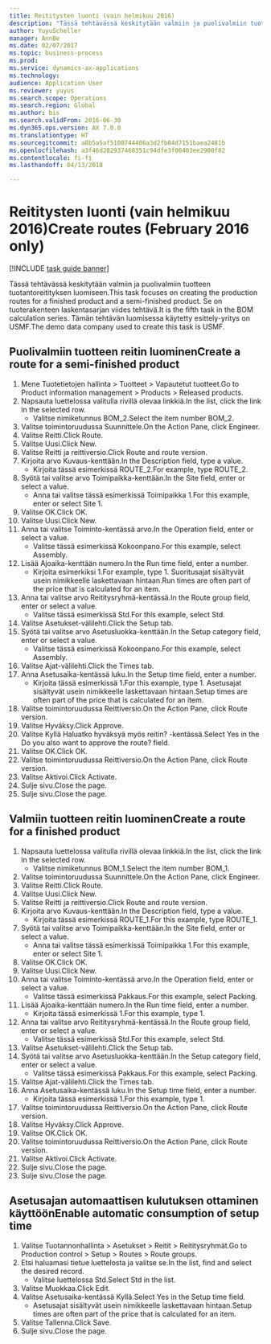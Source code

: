 ```yaml
--- 
title: Reititysten luonti (vain helmikuu 2016)
description: "Tässä tehtävässä keskitytään valmiin ja puolivalmiin tuotteen tuotantoreitityksen luomiseen."
author: YuyuScheller
manager: AnnBe
ms.date: 02/07/2017
ms.topic: business-process
ms.prod: 
ms.service: dynamics-ax-applications
ms.technology: 
audience: Application User
ms.reviewer: yuyus
ms.search.scope: Operations
ms.search.region: Global
ms.author: bis
ms.search.validFrom: 2016-06-30
ms.dyn365.ops.version: AX 7.0.0
ms.translationtype: HT
ms.sourcegitcommit: a8b5a5af5108744406a3d2fb84d7151baea2481b
ms.openlocfilehash: a3f46d282937468351c94dfe3f06403ee2900f82
ms.contentlocale: fi-fi
ms.lasthandoff: 04/13/2018

---
```

# <a name="create-routes-february-2016-only"></a><span data-ttu-id="1b191-103">Reititysten luonti (vain helmikuu 2016)</span><span class="sxs-lookup"><span data-stu-id="1b191-103">Create routes (February 2016 only)</span></span>

[!INCLUDE [task guide banner](../../includes/task-guide-banner.md)]

<span data-ttu-id="1b191-104">Tässä tehtävässä keskitytään valmiin ja puolivalmiin tuotteen tuotantoreitityksen luomiseen.</span><span class="sxs-lookup"><span data-stu-id="1b191-104">This task focuses on creating the production routes for a finished product and a semi-finished product.</span></span> <span data-ttu-id="1b191-105">Se on tuoterakenteen laskentasarjan viides tehtävä.</span><span class="sxs-lookup"><span data-stu-id="1b191-105">It is the fifth task in the BOM calculation series.</span></span> <span data-ttu-id="1b191-106">Tämän tehtävän luomisessa käytetty esittely-yritys on USMF.</span><span class="sxs-lookup"><span data-stu-id="1b191-106">The demo data company used to create this task is USMF.</span></span>


## <a name="create-a-route-for-a-semi-finished-product"></a><span data-ttu-id="1b191-107">Puolivalmiin tuotteen reitin luominen</span><span class="sxs-lookup"><span data-stu-id="1b191-107">Create a route for a semi-finished product</span></span>
1. <span data-ttu-id="1b191-108">Mene Tuotetietojen hallinta > Tuotteet > Vapautetut tuotteet.</span><span class="sxs-lookup"><span data-stu-id="1b191-108">Go to Product information management > Products > Released products.</span></span>
2. <span data-ttu-id="1b191-109">Napsauta luettelossa valitulla rivillä olevaa linkkiä.</span><span class="sxs-lookup"><span data-stu-id="1b191-109">In the list, click the link in the selected row.</span></span>
    * <span data-ttu-id="1b191-110">Valitse nimiketunnus BOM_2.</span><span class="sxs-lookup"><span data-stu-id="1b191-110">Select the item number BOM_2.</span></span>  
3. <span data-ttu-id="1b191-111">Valitse toimintoruudussa Suunnittele.</span><span class="sxs-lookup"><span data-stu-id="1b191-111">On the Action Pane, click Engineer.</span></span>
4. <span data-ttu-id="1b191-112">Valitse Reitti.</span><span class="sxs-lookup"><span data-stu-id="1b191-112">Click Route.</span></span>
5. <span data-ttu-id="1b191-113">Valitse Uusi.</span><span class="sxs-lookup"><span data-stu-id="1b191-113">Click New.</span></span>
6. <span data-ttu-id="1b191-114">Valitse Reitti ja reittiversio.</span><span class="sxs-lookup"><span data-stu-id="1b191-114">Click Route and route version.</span></span>
7. <span data-ttu-id="1b191-115">Kirjoita arvo Kuvaus-kenttään.</span><span class="sxs-lookup"><span data-stu-id="1b191-115">In the Description field, type a value.</span></span>
    * <span data-ttu-id="1b191-116">Kirjoita tässä esimerkissä ROUTE_2.</span><span class="sxs-lookup"><span data-stu-id="1b191-116">For example, type ROUTE_2.</span></span>  
8. <span data-ttu-id="1b191-117">Syötä tai valitse arvo Toimipaikka-kenttään.</span><span class="sxs-lookup"><span data-stu-id="1b191-117">In the Site field, enter or select a value.</span></span>
    * <span data-ttu-id="1b191-118">Anna tai valitse tässä esimerkissä Toimipaikka 1.</span><span class="sxs-lookup"><span data-stu-id="1b191-118">For this example, enter or select Site 1.</span></span>  
9. <span data-ttu-id="1b191-119">Valitse OK.</span><span class="sxs-lookup"><span data-stu-id="1b191-119">Click OK.</span></span>
10. <span data-ttu-id="1b191-120">Valitse Uusi.</span><span class="sxs-lookup"><span data-stu-id="1b191-120">Click New.</span></span>
11. <span data-ttu-id="1b191-121">Anna tai valitse Toiminto-kentässä arvo.</span><span class="sxs-lookup"><span data-stu-id="1b191-121">In the Operation field, enter or select a value.</span></span>
    * <span data-ttu-id="1b191-122">Valitse tässä esimerkissä Kokoonpano.</span><span class="sxs-lookup"><span data-stu-id="1b191-122">For this example, select Assembly.</span></span>  
12. <span data-ttu-id="1b191-123">Lisää Ajoaika-kenttään numero.</span><span class="sxs-lookup"><span data-stu-id="1b191-123">In the Run time field, enter a number.</span></span>
    * <span data-ttu-id="1b191-124">Kirjoita esimerkiksi 1.</span><span class="sxs-lookup"><span data-stu-id="1b191-124">For example, type 1.</span></span> <span data-ttu-id="1b191-125">Suoritusajat sisältyvät usein nimikkeelle laskettavaan hintaan.</span><span class="sxs-lookup"><span data-stu-id="1b191-125">Run times are often part of the price that is calculated for an item.</span></span>  
13. <span data-ttu-id="1b191-126">Anna tai valitse arvo Reititysryhmä-kentässä.</span><span class="sxs-lookup"><span data-stu-id="1b191-126">In the Route group field, enter or select a value.</span></span>
    * <span data-ttu-id="1b191-127">Valitse tässä esimerkissä Std.</span><span class="sxs-lookup"><span data-stu-id="1b191-127">For this example, select Std.</span></span>  
14. <span data-ttu-id="1b191-128">Valitse Asetukset-välilehti.</span><span class="sxs-lookup"><span data-stu-id="1b191-128">Click the Setup tab.</span></span>
15. <span data-ttu-id="1b191-129">Syötä tai valitse arvo Asetusluokka-kenttään.</span><span class="sxs-lookup"><span data-stu-id="1b191-129">In the Setup category field, enter or select a value.</span></span>
    * <span data-ttu-id="1b191-130">Valitse tässä esimerkissä Kokoonpano.</span><span class="sxs-lookup"><span data-stu-id="1b191-130">For this example, select Assembly.</span></span>  
16. <span data-ttu-id="1b191-131">Valitse Ajat-välilehti.</span><span class="sxs-lookup"><span data-stu-id="1b191-131">Click the Times tab.</span></span>
17. <span data-ttu-id="1b191-132">Anna Asetusaika-kentässä luku.</span><span class="sxs-lookup"><span data-stu-id="1b191-132">In the Setup time field, enter a number.</span></span>
    * <span data-ttu-id="1b191-133">Kirjoita tässä esimerkissä 1.</span><span class="sxs-lookup"><span data-stu-id="1b191-133">For this example, type 1.</span></span> <span data-ttu-id="1b191-134">Asetusajat sisältyvät usein nimikkeelle laskettavaan hintaan.</span><span class="sxs-lookup"><span data-stu-id="1b191-134">Setup times are often part of the price that is calculated for an item.</span></span>  
18. <span data-ttu-id="1b191-135">Valitse toimintoruudussa Reittiversio.</span><span class="sxs-lookup"><span data-stu-id="1b191-135">On the Action Pane, click Route version.</span></span>
19. <span data-ttu-id="1b191-136">Valitse Hyväksy.</span><span class="sxs-lookup"><span data-stu-id="1b191-136">Click Approve.</span></span>
20. <span data-ttu-id="1b191-137">Valitse Kyllä Haluatko hyväksyä myös reitin? -kentässä.</span><span class="sxs-lookup"><span data-stu-id="1b191-137">Select Yes in the Do you also want to approve the route? field.</span></span>
21. <span data-ttu-id="1b191-138">Valitse OK.</span><span class="sxs-lookup"><span data-stu-id="1b191-138">Click OK.</span></span>
22. <span data-ttu-id="1b191-139">Valitse toimintoruudussa Reittiversio.</span><span class="sxs-lookup"><span data-stu-id="1b191-139">On the Action Pane, click Route version.</span></span>
23. <span data-ttu-id="1b191-140">Valitse Aktivoi.</span><span class="sxs-lookup"><span data-stu-id="1b191-140">Click Activate.</span></span>
24. <span data-ttu-id="1b191-141">Sulje sivu.</span><span class="sxs-lookup"><span data-stu-id="1b191-141">Close the page.</span></span>
25. <span data-ttu-id="1b191-142">Sulje sivu.</span><span class="sxs-lookup"><span data-stu-id="1b191-142">Close the page.</span></span>

## <a name="create-a-route-for-a-finished-product"></a><span data-ttu-id="1b191-143">Valmiin tuotteen reitin luominen</span><span class="sxs-lookup"><span data-stu-id="1b191-143">Create a route for a finished product</span></span>
1. <span data-ttu-id="1b191-144">Napsauta luettelossa valitulla rivillä olevaa linkkiä.</span><span class="sxs-lookup"><span data-stu-id="1b191-144">In the list, click the link in the selected row.</span></span>
    * <span data-ttu-id="1b191-145">Valitse nimiketunnus BOM_1.</span><span class="sxs-lookup"><span data-stu-id="1b191-145">Select the item number BOM_1.</span></span>  
2. <span data-ttu-id="1b191-146">Valitse toimintoruudussa Suunnittele.</span><span class="sxs-lookup"><span data-stu-id="1b191-146">On the Action Pane, click Engineer.</span></span>
3. <span data-ttu-id="1b191-147">Valitse Reitti.</span><span class="sxs-lookup"><span data-stu-id="1b191-147">Click Route.</span></span>
4. <span data-ttu-id="1b191-148">Valitse Uusi.</span><span class="sxs-lookup"><span data-stu-id="1b191-148">Click New.</span></span>
5. <span data-ttu-id="1b191-149">Valitse Reitti ja reittiversio.</span><span class="sxs-lookup"><span data-stu-id="1b191-149">Click Route and route version.</span></span>
6. <span data-ttu-id="1b191-150">Kirjoita arvo Kuvaus-kenttään.</span><span class="sxs-lookup"><span data-stu-id="1b191-150">In the Description field, type a value.</span></span>
    * <span data-ttu-id="1b191-151">Kirjoita tässä esimerkissä ROUTE_1.</span><span class="sxs-lookup"><span data-stu-id="1b191-151">For this example, type ROUTE_1.</span></span>  
7. <span data-ttu-id="1b191-152">Syötä tai valitse arvo Toimipaikka-kenttään.</span><span class="sxs-lookup"><span data-stu-id="1b191-152">In the Site field, enter or select a value.</span></span>
    * <span data-ttu-id="1b191-153">Anna tai valitse tässä esimerkissä Toimipaikka 1.</span><span class="sxs-lookup"><span data-stu-id="1b191-153">For this example, enter or select Site 1.</span></span>  
8. <span data-ttu-id="1b191-154">Valitse OK.</span><span class="sxs-lookup"><span data-stu-id="1b191-154">Click OK.</span></span>
9. <span data-ttu-id="1b191-155">Valitse Uusi.</span><span class="sxs-lookup"><span data-stu-id="1b191-155">Click New.</span></span>
10. <span data-ttu-id="1b191-156">Anna tai valitse Toiminto-kentässä arvo.</span><span class="sxs-lookup"><span data-stu-id="1b191-156">In the Operation field, enter or select a value.</span></span>
    * <span data-ttu-id="1b191-157">Valitse tässä esimerkissä Pakkaus.</span><span class="sxs-lookup"><span data-stu-id="1b191-157">For this example, select Packing.</span></span>  
11. <span data-ttu-id="1b191-158">Lisää Ajoaika-kenttään numero.</span><span class="sxs-lookup"><span data-stu-id="1b191-158">In the Run time field, enter a number.</span></span>
    * <span data-ttu-id="1b191-159">Kirjoita tässä esimerkissä 1.</span><span class="sxs-lookup"><span data-stu-id="1b191-159">For this example, type 1.</span></span>  
12. <span data-ttu-id="1b191-160">Anna tai valitse arvo Reititysryhmä-kentässä.</span><span class="sxs-lookup"><span data-stu-id="1b191-160">In the Route group field, enter or select a value.</span></span>
    * <span data-ttu-id="1b191-161">Valitse tässä esimerkissä Std.</span><span class="sxs-lookup"><span data-stu-id="1b191-161">For this example, select Std.</span></span>  
13. <span data-ttu-id="1b191-162">Valitse Asetukset-välilehti.</span><span class="sxs-lookup"><span data-stu-id="1b191-162">Click the Setup tab.</span></span>
14. <span data-ttu-id="1b191-163">Syötä tai valitse arvo Asetusluokka-kenttään.</span><span class="sxs-lookup"><span data-stu-id="1b191-163">In the Setup category field, enter or select a value.</span></span>
    * <span data-ttu-id="1b191-164">Valitse tässä esimerkissä Pakkaus.</span><span class="sxs-lookup"><span data-stu-id="1b191-164">For this example, select Packing.</span></span>  
15. <span data-ttu-id="1b191-165">Valitse Ajat-välilehti.</span><span class="sxs-lookup"><span data-stu-id="1b191-165">Click the Times tab.</span></span>
16. <span data-ttu-id="1b191-166">Anna Asetusaika-kentässä luku.</span><span class="sxs-lookup"><span data-stu-id="1b191-166">In the Setup time field, enter a number.</span></span>
    * <span data-ttu-id="1b191-167">Kirjoita tässä esimerkissä 1.</span><span class="sxs-lookup"><span data-stu-id="1b191-167">For this example, type 1.</span></span>  
17. <span data-ttu-id="1b191-168">Valitse toimintoruudussa Reittiversio.</span><span class="sxs-lookup"><span data-stu-id="1b191-168">On the Action Pane, click Route version.</span></span>
18. <span data-ttu-id="1b191-169">Valitse Hyväksy.</span><span class="sxs-lookup"><span data-stu-id="1b191-169">Click Approve.</span></span>
19. <span data-ttu-id="1b191-170">Valitse OK.</span><span class="sxs-lookup"><span data-stu-id="1b191-170">Click OK.</span></span>
20. <span data-ttu-id="1b191-171">Valitse toimintoruudussa Reittiversio.</span><span class="sxs-lookup"><span data-stu-id="1b191-171">On the Action Pane, click Route version.</span></span>
21. <span data-ttu-id="1b191-172">Valitse Aktivoi.</span><span class="sxs-lookup"><span data-stu-id="1b191-172">Click Activate.</span></span>
22. <span data-ttu-id="1b191-173">Sulje sivu.</span><span class="sxs-lookup"><span data-stu-id="1b191-173">Close the page.</span></span>
23. <span data-ttu-id="1b191-174">Sulje sivu.</span><span class="sxs-lookup"><span data-stu-id="1b191-174">Close the page.</span></span>

## <a name="enable-automatic-consumption-of-setup-time"></a><span data-ttu-id="1b191-175">Asetusajan automaattisen kulutuksen ottaminen käyttöön</span><span class="sxs-lookup"><span data-stu-id="1b191-175">Enable automatic consumption of setup time</span></span>
1. <span data-ttu-id="1b191-176">Valitse Tuotannonhallinta > Asetukset > Reitit > Reititysryhmät.</span><span class="sxs-lookup"><span data-stu-id="1b191-176">Go to Production control > Setup > Routes > Route groups.</span></span>
2. <span data-ttu-id="1b191-177">Etsi haluamasi tietue luettelosta ja valitse se.</span><span class="sxs-lookup"><span data-stu-id="1b191-177">In the list, find and select the desired record.</span></span>
    * <span data-ttu-id="1b191-178">Valitse luettelossa Std.</span><span class="sxs-lookup"><span data-stu-id="1b191-178">Select Std in the list.</span></span>  
3. <span data-ttu-id="1b191-179">Valitse Muokkaa.</span><span class="sxs-lookup"><span data-stu-id="1b191-179">Click Edit.</span></span>
4. <span data-ttu-id="1b191-180">Valitse Asetusaika-kentässä Kyllä.</span><span class="sxs-lookup"><span data-stu-id="1b191-180">Select Yes in the Setup time field.</span></span>
    * <span data-ttu-id="1b191-181">Asetusajat sisältyvät usein nimikkeelle laskettavaan hintaan.</span><span class="sxs-lookup"><span data-stu-id="1b191-181">Setup times are often part of the price that is calculated for an item.</span></span>  
5. <span data-ttu-id="1b191-182">Valitse Tallenna.</span><span class="sxs-lookup"><span data-stu-id="1b191-182">Click Save.</span></span>
6. <span data-ttu-id="1b191-183">Sulje sivu.</span><span class="sxs-lookup"><span data-stu-id="1b191-183">Close the page.</span></span>


